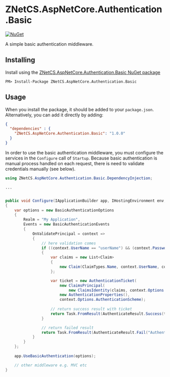 # ZNetCS.AspNetCore.Authentication.Basic

[![NuGet](https://img.shields.io/nuget/v/ZNetCS.AspNetCore.Authentication.Basic.svg)](https://www.nuget.org/packages/ZNetCS.AspNetCore.Authentication.Basic)

A simple basic authentication middleware.

## Installing 

Install using the [ZNetCS.AspNetCore.Authentication.Basic NuGet package](https://www.nuget.org/packages/ZNetCS.AspNetCore.Authentication.Basic)

```
PM> Install-Package ZNetCS.AspNetCore.Authentication.Basic
```

## Usage 

When you install the package, it should be added to your `package.json`. Alternatively, you can add it directly by adding:


```json
{
  "dependencies" : {
    "ZNetCS.AspNetCore.Authentication.Basic": "1.0.0"
  }
}
```

In order to use the basic authentication middleware, you must configure the services in the `Configure` call of `Startup`. Because basic 
authentication is manual process handled on each request, there is need to validate credentials manually (see below).

```csharp
using ZNetCS.AspNetCore.Authentication.Basic.DependencyInjection;
```

```
...
```

```csharp

public void Configure(IApplicationBuilder app, IHostingEnvironment env, ILoggerFactory loggerFactory)
{   
    var options = new BasicAuthenticationOptions
    {
    	Realm = "My Application",
        Events = new BasicAuthenticationEvents
        {            
            OnValidatePrincipal = context =>
            {
                // here validation comes
                if ((context.UserName == "userName") && (context.Password == "password"))
                {
                    var claims = new List<Claim>
                    {
                        new Claim(ClaimTypes.Name, context.UserName, context.Options.ClaimsIssuer)
                    };

                    var ticket = new AuthenticationTicket(
                        new ClaimsPrincipal(
                            new ClaimsIdentity(claims, context.Options.AuthenticationScheme)),
                        new AuthenticationProperties(),
                        context.Options.AuthenticationScheme);
                    
                    // return success result with ticket
                    return Task.FromResult(AuthenticateResult.Success(ticket));
                }

                // return failed result
                return Task.FromResult(AuthenticateResult.Fail("Authentication failed."));
            }
        }
    };
        
    app.UseBasicAuthentication(options);

    // other middleware e.g. MVC etc
}
```


